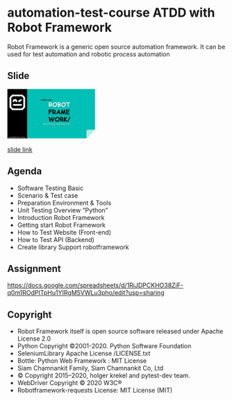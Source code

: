 # automation-test-course ATDD with Robot Framework
Robot Framework is a generic open source automation framework. It can be used for test automation and robotic process automation
## Slide

<a href="https://docs.google.com/presentation/d/1twO_EtOUpDXC_sGmbBhBw5Oq8K1VrpHPAelFrzUSGAQ/edit?usp=sharing"><img src="https://raw.githubusercontent.com/tarathep/automation-test-course/main/label.JPG" width=40%></a>

<a href="https://docs.google.com/presentation/d/1twO_EtOUpDXC_sGmbBhBw5Oq8K1VrpHPAelFrzUSGAQ/edit?usp=sharing">slide link</a>

## Agenda
- Software Testing Basic
- Scenario & Test case
- Preparation Environment & Tools
- Unit Testing Overview “Python”
- Introduction Robot Framework
- Getting start Robot Framework
- How to Test Website (Front-end)
- How to Test API (Backend)
- Create library Support robotframework

## Assignment
https://docs.google.com/spreadsheets/d/1RiJDPCKHO38ZiF-q0m1ROdPITpHu1YIRgM5VWLu3pho/edit?usp=sharing

## Copyright
- Robot Framework itself is open source software released under Apache License 2.0
- Python Copyright ©2001-2020.  Python Software Foundation
- SeleniumLibrary Apache License /LICENSE.txt 
- Bottle: Python Web Framework : MIT License
- Siam Chamnankit Family, Siam Chamnankit Co, Ltd
- © Copyright 2015–2020, holger krekel and pytest-dev team.
- WebDriver Copyright © 2020 W3C®
- Robotframework-requests License: MIT License (MIT)









